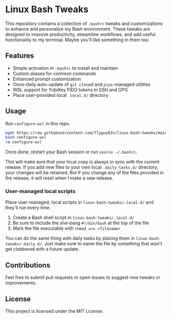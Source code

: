 # Linux Bash Tweaks

This repository contains a collection of `.bashrc` tweaks and customizations to enhance and personalize my Bash environment. These tweaks are designed to improve productivity, streamline workflows, and add useful functionality to my terminal.  Maybe you'll like something in them too.

## Features
- Simple activation in `.bashrc` to install and maintain
- Custom aliases for common commands
- Enhanced prompt customization
- Once-daily auto-update of `git clone`d and `pipx`-managed utilities
- WSL support for YubiKey FIDO tokens in SSH and GPG
- Place user-provided local `.local.d/` directory

## Usage
Run `configure-wsl` in this repo.  

```bash
wget https://raw.githubusercontent.com/flyguy62n/linux-bash-tweaks/main/configure-wsl
bash configure-wsl
rm configure-wsl
```

Once done, restart your Bash session or run `source ~/.bashrc`.

This will make sure that your local copy is always in sync with the current release.  If you add new files to your own local `.daily_tasks.d/` directory, your changes will be retained. But if you change any of the files provided in the release, it will reset when I make a new release.

### User-managed local scripts
Place user-managed, local scripts in `linux-bash-tweaks/.local.d/` and they'll run every time.
1. Create a Bash shell script in `linux-bash-tweaks/.local.d/`
2. Be sure to include the she-bang `#!/bin/bash` at the top of the file
3. Mark the file executable with `chmod u+x <filename>`

You can do the same thing with daily tasks by placing them in `linux-bash-tweaks/.daily.d/`.  Just make sure to name the file by something that won't get clobbered with a future update.

## Contributions
Feel free to submit pull requests or open issues to suggest new tweaks or improvements.

## License
This project is licensed under the MIT License.